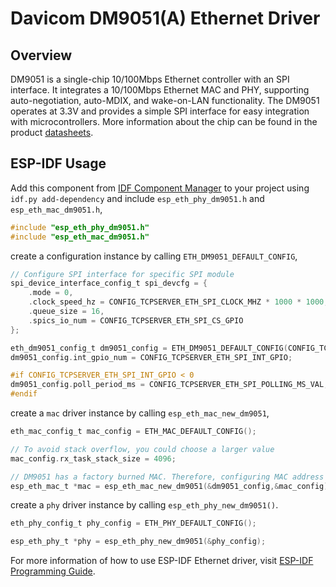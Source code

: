 # Davicom DM9051(A) Ethernet Driver

## Overview

DM9051 is a single-chip 10/100Mbps Ethernet controller with an SPI interface. It integrates a 10/100Mbps Ethernet MAC and PHY, supporting auto-negotiation, auto-MDIX, and wake-on-LAN functionality. The DM9051 operates at 3.3V and provides a simple SPI interface for easy integration with microcontrollers. More information about the chip can be found in the product [datasheets](https://www.davicom.com.tw/production-item.php?lang_id=en).

## ESP-IDF Usage

Add this component from [IDF Component Manager](https://components.espressif.com/) to your project using `idf.py add-dependency` and include `esp_eth_phy_dm9051.h` and `esp_eth_mac_dm9051.h`,

```c
#include "esp_eth_phy_dm9051.h"
#include "esp_eth_mac_dm9051.h"
```

create a configuration instance by calling `ETH_DM9051_DEFAULT_CONFIG`,

```c
// Configure SPI interface for specific SPI module
spi_device_interface_config_t spi_devcfg = {
    .mode = 0,
    .clock_speed_hz = CONFIG_TCPSERVER_ETH_SPI_CLOCK_MHZ * 1000 * 1000,
    .queue_size = 16,
    .spics_io_num = CONFIG_TCPSERVER_ETH_SPI_CS_GPIO
};

eth_dm9051_config_t dm9051_config = ETH_DM9051_DEFAULT_CONFIG(CONFIG_TCPSERVER_ETH_SPI_HOST,&spi_devcfg);
dm9051_config.int_gpio_num = CONFIG_TCPSERVER_ETH_SPI_INT_GPIO;

#if CONFIG_TCPSERVER_ETH_SPI_INT_GPIO < 0
dm9051_config.poll_period_ms = CONFIG_TCPSERVER_ETH_SPI_POLLING_MS_VAL;
#endif
```

create a `mac` driver instance by calling `esp_eth_mac_new_dm9051`,

```c
eth_mac_config_t mac_config = ETH_MAC_DEFAULT_CONFIG();

// To avoid stack overflow, you could choose a larger value
mac_config.rx_task_stack_size = 4096;

// DM9051 has a factory burned MAC. Therefore, configuring MAC address manually is optional.
esp_eth_mac_t *mac = esp_eth_mac_new_dm9051(&dm9051_config,&mac_config);
```

create a `phy` driver instance by calling `esp_eth_phy_new_dm9051()`.


```c
eth_phy_config_t phy_config = ETH_PHY_DEFAULT_CONFIG();

esp_eth_phy_t *phy = esp_eth_phy_new_dm9051(&phy_config);
```

For more information of how to use ESP-IDF Ethernet driver, visit [ESP-IDF Programming Guide](https://docs.espressif.com/projects/esp-idf/en/latest/esp32/api-reference/network/esp_eth.html).

